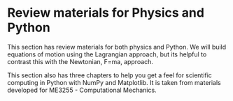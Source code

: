# Review materials for Physics and Python

This section has review materials for both physics and Python. We will
build equations of motion using the Lagrangian approach, but its helpful
to contrast this with the Newtonian, F=ma, approach. 

This section also has three chapters to help you get a feel for scientific
computing in Python with NumPy and Matplotlib. It is taken from
materials developed for ME3255 - Computational Mechanics. 
